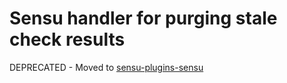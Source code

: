 # Sensu handler for purging stale check results

DEPRECATED - Moved to [sensu-plugins-sensu](https://github.com/sensu-plugins/sensu-plugins-sensu)
